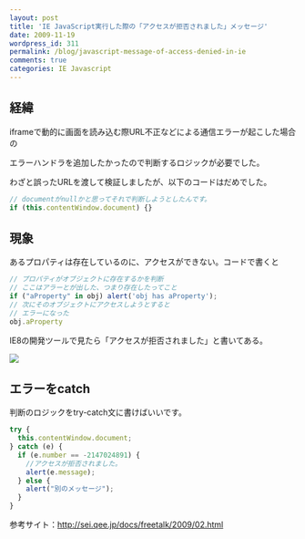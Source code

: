 ```yaml
---
layout: post
title: 'IE JavaScript実行した際の「アクセスが拒否されました」メッセージ'
date: 2009-11-19
wordpress_id: 311
permalink: /blog/javascript-message-of-access-denied-in-ie
comments: true
categories: IE Javascript
---
```

## 経緯 ##

<p>iframeで動的に画面を読み込む際URL不正などによる通信エラーが起こした場合の</p>
<p>エラーハンドラを追加したかったので判断するロジックが必要でした。</p>
<p>わざと誤ったURLを渡して検証しましたが、以下のコードはだめでした。</p>

```javascript
// documentがnullかと思ってそれで判断しようとしたんです。
if (this.contentWindow.document) {}
```

## 現象 ##

<p>あるプロパティは存在しているのに、アクセスができない。コードで書くと</p>

```javascript
// プロパティがオブジェクトに存在するかを判断
// ここはアラーとが出した、つまり存在したってこと
if ("aProperty" in obj) alert('obj has aProperty');
// 次にそのオブジェクトにアクセスしようとすると
// エラーになった
obj.aProperty
```

<p>IE8の開発ツールで見たら「アクセスが拒否されました」と書いてある。</p>

![](http://f.hatena.ne.jp/images/fotolife/k/kinopyo/20091119/20091119133655.jpg)

## エラーをcatch ##

<p>判断のロジックをtry-catch文に書けばいいです。</p>

```javascript
try {
  this.contentWindow.document;
} catch (e) {
  if (e.number == -2147024891) {
    //アクセスが拒否されました。
    alert(e.message);
  } else {
    alert("別のメッセージ");
  }
}
```

<p>参考サイト：<a href="http://sei.qee.jp/docs/freetalk/2009/02.html" target="_blank">http://sei.qee.jp/docs/freetalk/2009/02.html</a></p>
